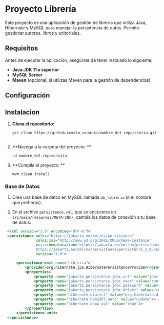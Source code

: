 # Proyecto Librería

Este proyecto es una aplicación de gestión de librería que utiliza Java, Hibernate y MySQL para manejar la persistencia de datos. Permite gestionar autores, libros y editoriales.

## Requisitos

Antes de ejecutar la aplicación, asegúrate de tener instalado lo siguiente:

- **Java JDK 11 o superior**
- **MySQL Server**
- **Maven** (opcional, si utilizas Maven para la gestión de dependencias)

## Configuración

## Instalacion

1. **Clona el repositorio:**

   ```bash
   git clone https://github.com/tu_usuario/nombre_del_repositorio.git 
    
2. **Navega a la carpeta del proyecto: **
   ```bash
   cd nombre_del_repositorio
   ```
3. **Compila el proyecto: **
   ```bash
   mvn clean install
   ```

### Base de Datos

1. Crea una base de datos en MySQL llamada `db_libreria` (o el nombre que prefieras).

2. En el archivo `persistence.xml`, que se encuentra en `src/main/resources/META-INF/`, cambia los datos de conexión a tu base de datos:

  ```xml
   <?xml version="1.0" encoding="UTF-8"?>
   <persistence xmlns="https://jakarta.ee/xml/ns/persistence"
                xmlns:xsi="http://www.w3.org/2001/XMLSchema-instance"
                xsi:schemaLocation="https://jakarta.ee/xml/ns/persistence
                https://jakarta.ee/xml/ns/persistence/persistence_3_0.xsd"
                version="3.0">

       <persistence-unit name="Libreria">
           <provider>org.hibernate.jpa.HibernatePersistenceProvider</provider>
           <properties>
               <property name="jakarta.persistence.jdbc.url" value="jdbc:mysql://localhost:3306/db_libreria"/>
               <property name="jakarta.persistence.jdbc.user" value="root"/>
               <property name="jakarta.persistence.jdbc.password" value="contraseña"/> <!-- Cambia por tu contraseña -->
               <property name="jakarta.persistence.jdbc.driver" value="com.mysql.cj.jdbc.Driver"/>
               <property name="hibernate.dialect" value="org.hibernate.dialect.MySQL8Dialect"/>
               <property name="hibernate.hbm2ddl.auto" value="update"/> <!-- Cambia a 'create' si deseas reiniciar la base de datos -->
               <property name="hibernate.show_sql" value="true"/>
           </properties>
       </persistence-unit>
   </persistence>
  

